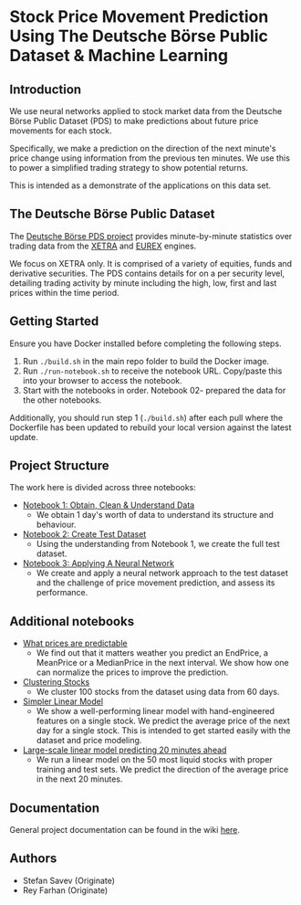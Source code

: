 # Stock Price Movement Prediction Using The Deutsche Börse Public Dataset & Machine Learning

## Introduction

We use neural networks applied to stock market data from the Deutsche Börse Public Dataset (PDS) to make predictions about future price movements for each stock.

Specifically, we make a prediction on the direction of the next minute's price change using information from the previous ten minutes. We use this to power a simplified trading strategy to show potential returns.

This is intended as a demonstrate of the applications on this data set.

## The Deutsche Börse Public Dataset

The [Deutsche Börse PDS project](https://github.com/Deutsche-Boerse/dbg-pds) provides minute-by-minute statistics over trading data from the [XETRA](http://www.xetra.com/) and [EUREX](http://www.eurexchange.com/exchange-en/) engines.

We focus on XETRA only. It is comprised of a variety of equities, funds and derivative securities. The PDS contains details for on a per security level, detailing trading activity by minute including the high, low, first and last prices within the time period.

## Getting Started

Ensure you have Docker installed before completing the following steps.

1. Run `./build.sh` in the main repo folder to build the Docker image.
2. Run `./run-notebook.sh` to receive the notebook URL. Copy/paste this into your browser to access the notebook.
3. Start with the notebooks in order. Notebook 02- prepared the data for the other notebooks.

Additionally, you should run step 1 (`./build.sh`) after each pull where the Dockerfile has been updated to rebuild your local version against the latest update.

## Project Structure

The work here is divided across three notebooks:

- [Notebook 1: Obtain, Clean & Understand Data](https://github.com/Originate/dbg-pds-tensorflow-demo/blob/master/notebooks/01-data-cleaning-single-stock.ipynb)
  - We obtain 1 day's worth of data to understand its structure and behaviour.
- [Notebook 2: Create Test Dataset](https://github.com/Originate/dbg-pds-tensorflow-demo/blob/master/notebooks/02-load-multiple-days-and-prepare-ds.ipynb)
  - Using the understanding from Notebook 1, we create the full test dataset.
- [Notebook 3: Applying A Neural Network](https://github.com/Originate/dbg-pds-tensorflow-demo/blob/master/notebooks/03-stock-price-prediction-machine-learning.ipynb)
  - We create and apply a neural network approach to the test dataset and the challenge of price movement prediction, and assess its performance.

## Additional notebooks
- [What prices are predictable](https://github.com/Originate/dbg-pds-tensorflow-demo/blob/master/notebooks/supporting/what-prices-to-predict.ipynb) 
  - We find out that it matters weather you predict an EndPrice, a MeanPrice or a MedianPrice in the next interval. We show how one can normalize the prices to improve the prediction.
- [Clustering Stocks](https://github.com/Originate/dbg-pds-tensorflow-demo/blob/master/notebooks/supporting/stock-clustering-via-price-correlations.ipynb) 
  - We cluster 100 stocks from the dataset using data from 60 days.
- [Simpler Linear Model](https://github.com/Originate/dbg-pds-tensorflow-demo/blob/master/notebooks/supporting/simple-linear-model.ipynb) 
  - We show a well-performing linear model with hand-engineered features on a single stock. We predict the average price of the next day for a single stock. This is intended to get started easily with the dataset and price modeling.
- [Large-scale linear model predicting 20 minutes ahead](https://github.com/Originate/dbg-pds-tensorflow-demo/blob/master/notebooks/supporting/adapted-03-stock-price-prediction-machine-learning-20-minutes-intervals.ipynb) 
  - We run a linear model on the 50 most liquid stocks with proper training and test sets. We predict the direction of the average price in the next 20 minutes.

## Documentation

General project documentation can be found in the wiki [here](https://github.com/Originate/dbg-pds-tensorflow-demo/wiki).

## Authors

- Stefan Savev (Originate)
- Rey Farhan (Originate)
